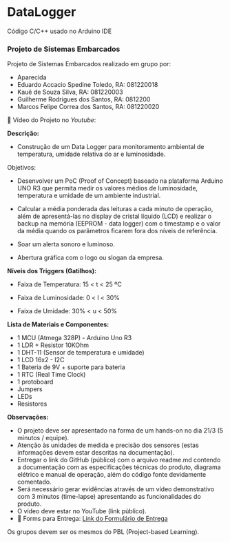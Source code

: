 # DataLogger
Código C/C++ usado no Arduino IDE
### **Projeto de Sistemas Embarcados**

Projeto de Sistemas Embarcados realizado em grupo por:

- Aparecida
- Eduardo Accacio Spedine Toledo, RA: 081220018
- Kauê de Souza Silva, RA: 081220003
- Guilherme Rodrigues dos Santos, RA: 0812200
- Marcos Felipe Correa dos Santos, RA: 081220020

🎥 Vídeo do Projeto no _Youtube_: 

**Descrição:**

- Construção de um Data Logger para monitoramento ambiental de temperatura, umidade relativa do ar e luminosidade.

Objetivos:

- Desenvolver um PoC (Proof of Concept) baseado na plataforma Arduino UNO R3 que permita medir os valores médios de luminosidade, temperatura e umidade de um ambiente industrial.

- Calcular a média ponderada das leituras a cada minuto de operação, além de apresentá-las no display de cristal líquido (LCD) e realizar o backup na memória (EEPROM - data logger) com o timestamp e o valor da média quando os parâmetros ficarem fora dos níveis de referência.

- Soar um alerta sonoro e luminoso.

- Abertura gráfica com o logo ou slogan da empresa.

**Níveis dos Triggers (Gatilhos):**

- Faixa de Temperatura: 15 < t < 25 ºC

- Faixa de Luminosidade: 0 < l < 30%

- Faixa de Umidade: 30% < u < 50%

**Lista de Materiais e Componentes:**

- 1 MCU (Atmega 328P) - Arduino Uno R3
- 1 LDR + Resistor 10KOhm
- 1 DHT-11 (Sensor de temperatura e umidade)
- 1 LCD 16x2 - I2C
- 1 Bateria de 9V + suporte para bateria
- 1 RTC (Real Time Clock)
- 1 protoboard
- Jumpers
- LEDs
- Resistores

**Observações:**

- O projeto deve ser apresentado na forma de um hands-on no dia 21/3 (5 minutos / equipe).
- Atenção às unidades de medida e precisão dos sensores (estas informações devem estar descritas na documentação).
- Entregar o link do GitHub (público) com o arquivo readme.md contendo a documentação com as especificações técnicas do produto, diagrama elétrico e manual de operação, além do código fonte devidamente comentado.
- Será necessário gerar evidências através de um vídeo demonstrativo com 3 minutos (time-lapse) apresentando as funcionalidades do produto.
- O vídeo deve estar no YouTube (link público).
- 🔗 Forms para Entrega: [Link do Formulário de Entrega](https://forms.office.com/r/wLZ3Uu3L33)

Os grupos devem ser os mesmos do PBL (Project-based Learning).

